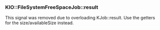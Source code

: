 ### KIO::FileSystemFreeSpaceJob::result

This signal was removed due to overloading KJob::result.
Use the getters for the size/availableSize instead.
